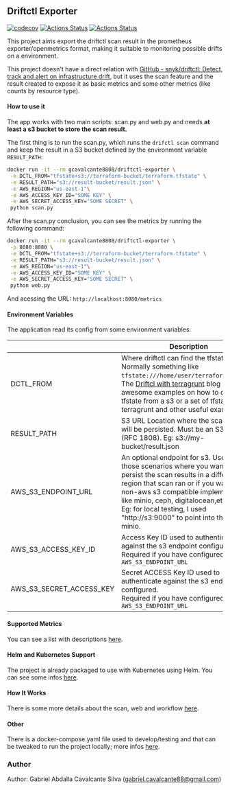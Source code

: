 ## Driftctl Exporter

[![codecov](https://codecov.io/gh/gcavalcante8808/driftctl-exporter/branch/main/graph/badge.svg?token=U7XVngTS3G)](https://codecov.io/gh/gcavalcante8808/driftctl-exporter)
[![Actions Status](https://github.com/gcavalcante8808/driftctl-exporter/workflows/BuildNTest/badge.svg)](https://github.com/gcavalcante8808/driftctl-exporter/actions)
[![Actions Status](https://github.com/gcavalcante8808/driftctl-exporter/workflows/TrivyScan/badge.svg)](https://github.com/gcavalcante8808/driftctl-exporter/actions)

This project aims export the driftctl scan result in the prometheus exporter/openmetrics format, making it suitable to monitoring possible drifts on a environment.

This project doesn't have a direct relation with [GitHub - snyk/driftctl: Detect, track and alert on infrastructure drift](https://github.com/snyk/driftctl), but it uses the scan feature and the result created to expose it as basic metrics and some other metrics (like counts by resource type).

#### How to use it

The app works with two main scripts: scan.py and web.py and needs **at least a s3 bucket to store the scan result.**

The first thing is to run the scan.py, which runs the `drifctl scan` command and keep the result in a S3 bucket defined by the environment variable `RESULT_PATH`:

```bash
docker run -it --rm gcavalcante8808/driftctl-exporter \
 -e DCTL_FROM="tfstate+s3://terraform-bucket/terraform.tfstate" \
 -e RESULT_PATH="s3://result-bucket/result.json" \
 -e AWS_REGION="us-east-1"\
 -e AWS_ACCESS_KEY_ID="SOME KEY" \
 -e AWS_SECRET_ACCESS_KEY="SOME SECRET" \
 python scan.py
```

After the scan.py conclusion, you can see the metrics by running the following command:

```bash
docker run -it --rm gcavalcante8808/driftctl-exporter \
 -p 8080:8080 \
 -e DCTL_FROM="tfstate+s3://terraform-bucket/terraform.tfstate" \
 -e RESULT_PATH="s3://result-bucket/result.json" \
 -e AWS_REGION="us-east-1"\
 -e AWS_ACCESS_KEY_ID="SOME KEY" \
 -e AWS_SECRET_ACCESS_KEY="SOME SECRET" \
 python web.py
```

And acessing the URL: `http://localhost:8080/metrics`

#### Environment Variables

The application read its config from some environment variables:

|                          | Description                                                                                                                                                                                                                                                                                                                           | Required | Default |
| ------------------------ | ------------------------------------------------------------------------------------------------------------------------------------------------------------------------------------------------------------------------------------------------------------------------------------------------------------------------------------- | -------- | ------- |
| DCTL_FROM                | Where driftctl can find the tfstate. Normally something like `tfstate:///home/user/terraform.tfstate`. The [Driftcl with terragrunt](https://driftctl.com/how-to-use-driftctl-with-terragrunt/) blog post have awesome examples on how to consume a tfstate from a s3 or a set of tfstates from terragrunt and other useful examples. | Yes      | N/A     |
| RESULT_PATH              | S3 URL Location where the scan result will be persisted. Must be an S3 URL (RFC 1808). Eg: s3://my-bucket/result.json                                                                                                                                                                                                                 | **Yes**  | N/A     |
| AWS_S3_ENDPOINT_URL      | An optional endpoint for s3. Useful for those scenarios where you want to persist the scan results in a different region that scan ran or if you want to use non-aws s3 compatible implementations, like minio, ceph, digitalocean,etc. <br/>Eg: for local testing, I used "http://s3:9000" to point into the local minio.            | No*      | None    |
| AWS_S3_ACCESS_KEY_ID     | Access Key ID used to authenticate against the s3 endpoint configured. <br/>Required if you have configured the `AWS_S3_ENDPOINT_URL`                                                                                                                                                                                                 | No*      | None    |
| AWS_S3_SECRET_ACCESS_KEY | Secret ACCESS Key ID used to authenticate against the s3 endpoint configured.<br/>Required if you have configured the `AWS_S3_ENDPOINT_URL`                                                                                                                                                                                           | No*      | None    |

#### Supported Metrics

You can see a list with descriptions [here](docs/metrics.md).

#### Helm and Kubernetes Support

The project is already packaged to use with Kubernetes using Helm. You can see some infos [here](docs/helm_kubernetes.md).

#### How It Works

There is some more details about the scan, web and workflow [here](docs/howitworks.md).

#### Other

There is a docker-compose.yaml file used to develop/testing and that can be tweaked to run the project locally; more infos [here](docs/walktrough_docker.md).

### Author

Author: Gabriel Abdalla Cavalcante Silva (gabriel.cavalcante88@gmail.com)
